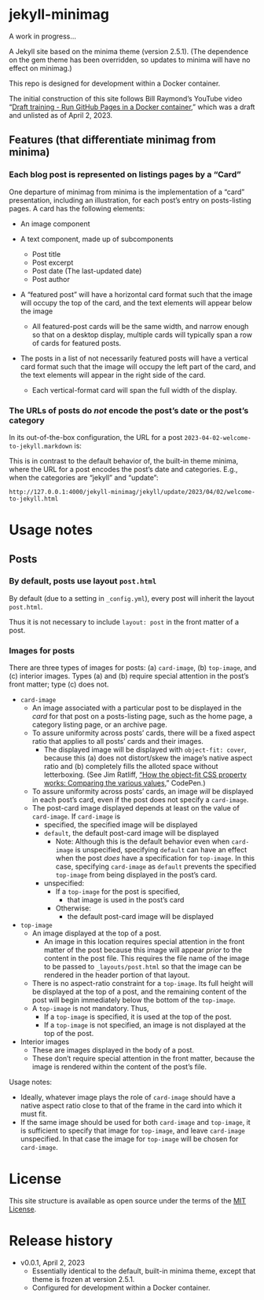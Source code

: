 # jekyll-minimag

A work in progress…

A Jekyll site based on the minima theme (version 2.5.1). (The dependence on the gem theme has been overridden, so updates to minima will have no effect on minimag.)

This repo is designed for development within a Docker container.

The initial construction of this site follows Bill Raymond’s YouTube video “[Draft training - Run GitHub Pages in a Docker container](https://www.youtube.com/watch?v=4zCZhPjzlc0&lc=Ugw9B54_UzDEPIQFP_N4AaABAg),” which was a draft and unlisted as of April 2, 2023.

## Features (that differentiate minimag from minima)
### Each blog post is represented on listings pages by a “Card”
One departure of minimag from minima is the implementation of a “card” presentation, including an illustration, for each post’s entry on posts-listing pages. A card has the following elements:
* An image component
* A text component, made up of subcomponents
  * Post title
  * Post excerpt
  * Post date (The last-updated date)
  * Post author

* A “featured post” will have a horizontal card format such that the image will occupy the top of the card, and the text elements will appear below the image
  * All featured-post cards will be the same width, and narrow enough so that on a desktop display, multiple cards will typically span a row of cards for featured posts.
* The posts in a list of not necessarily featured posts will have a vertical card format such that the image will occupy the left part of the card, and the text elements will appear in the right side of the card.
  * Each vertical-format card will span the full width of the display.

### The URLs of posts do *not* encode the post’s date or the post’s category
In its out-of-the-box configuration, the URL for a post `2023-04-02-welcome-to-jekyll.markdown` is:


This is in contrast to the default behavior of, the built-in theme minima, where the URL for a post encodes the post’s date and categories. E.g., when the categories are “jekyll” and “update”:

`http://127.0.0.1:4000/jekyll-minimag/jekyll/update/2023/04/02/welcome-to-jekyll.html`



# Usage notes
## Posts
### By default, posts use layout `post.html`
By default (due to a setting in `_config.yml`), every post will inherit the layout `post.html`.

Thus it is not necessary to include `layout: post` in the front matter of a post.

### Images for posts
There are three types of images for posts: (a) `card-image`, (b) `top-image`, and (c) interior images. Types (a) and (b) require special attention in the post’s front matter; type (c) does not.
* `card-image`
  * An image associated with a particular post to be displayed in the *card* for that post on a posts-listing page, such as the home page, a category listing page, or an archive page.
  * To assure uniformity across posts’ cards, there will be a fixed aspect ratio that applies to all posts’ cards and their images.
    * The displayed image will be displayed with `object-fit: cover`, because this (a) does not distort/skew the image’s native aspect ratio and (b) completely fills the alloted space without letterboxing. (See Jim Ratliff, [“How the object-fit CSS property works: Comparing the various values](https://codepen.io/jimratliff/pen/wVYrKb),” CodePen.)
  * To assure uniformity across posts’ cards, an image *will* be displayed in each post’s card, even if the post does not specify a `card-image`.
  * The post-card image displayed depends at least on the value of `card-image`. If `card-image` is
    * specified, the specified image will be displayed
    * `default`, the default post-card image will be displayed
      * Note: Although this is the default behavior even when `card-image` is unspecified, specifying `default` can have an effect when the post *does* have a specification for `top-image`. In this case, specifying `card-image` as `default` prevents the specified `top-image` from being displayed in the post’s card.
    * unspecified:
      * If a `top-image` for the post is specified,
        * that image is used in the post’s card
      * Otherwise:
        * the default post-card image will be displayed
* `top-image`
  * An image displayed at the top of a post.
    * An image in this location requires special attention in the front matter of the post because this image will appear *prior* to the content in the post file. This requires the file name of the image to be passed to `_layouts/post.html` so that the image can be rendered in the header portion of that layout.
  * There is no aspect-ratio constraint for a `top-image`. Its full height will be displayed at the top of a post, and the remaining content of the post will begin immediately below the bottom of the `top-image`.
  * A `top-image` is not mandatory. Thus,
    * If a `top-image` is specified, it is used at the top of the post.
    * If a `top-image` is not specified, an image is not displayed at the top of the post.
* Interior images
  * These are images displayed in the body of a post.
  * These don’t require special attention in the front matter, because the image is rendered within the content of the post’s file.

Usage notes:
* Ideally, whatever image plays the role of `card-image` should have a native aspect ratio close to that of the frame in the card into which it must fit.
* If the same image should be used for both `card-image` and `top-image`, it is sufficient to specify that image for `top-image`, and leave `card-image` unspecified. In that case the image for `top-image` will be chosen for `card-image`.

# License

This site structure is available as open source under the terms of the [MIT License](http://opensource.org/licenses/MIT).

# Release history
* v0.0.1, April 2, 2023
  * Essentially identical to the default, built-in minima theme, except that theme is frozen at version 2.5.1.
  * Configured for development within a Docker container.